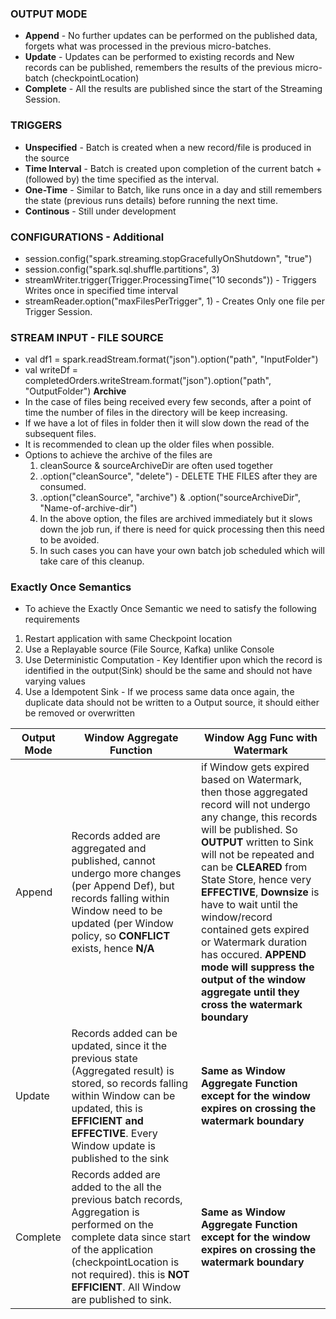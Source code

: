 ### OUTPUT MODE
- **Append** - No further updates can be performed on the published data, forgets what was processed in the previous micro-batches.
- **Update** - Updates can be performed to existing records and New records can be published, remembers the results of the previous micro-batch (checkpointLocation)
- **Complete** - All the results are published since the start of the Streaming Session.


### TRIGGERS
- **Unspecified** - Batch is created when a new record/file is produced in the source
- **Time Interval** - Batch is created upon completion of the current batch + (followed by) the time specified as the interval. 
- **One-Time** - Similar to Batch, like runs once in a day and still remembers the state (previous runs details) before running the next time.
- **Continous** - Still under development
### CONFIGURATIONS - Additional
- session.config("spark.streaming.stopGracefullyOnShutdown", "true")
- session.config("spark.sql.shuffle.partitions", 3)
- streamWriter.trigger(Trigger.ProcessingTime("10 seconds")) - Triggers Writes once in specified time interval
- streamReader.option("maxFilesPerTrigger", 1) - Creates Only one file per Trigger Session.
### STREAM INPUT - FILE SOURCE
- val df1 = spark.readStream.format("json").option("path", "InputFolder")
- val writeDf = completedOrders.writeStream.format("json").option("path", "OutputFolder")
**Archive**
- In the case of files being received every few seconds, after a point of time the 
number of files in the directory will be keep increasing.
- If we have a lot of files in folder then it will slow down the read of the subsequent files.
- It is recommended to clean up the older files when possible.
- Options to achieve the archive of the files are
  1. cleanSource & sourceArchiveDir are often used together
  2. .option("cleanSource", "delete") - DELETE THE FILES after they are consumed.
  3. .option("cleanSource", "archive") & .option("sourceArchiveDir", "Name-of-archive-dir")
  4. In the above option, the files are archived immediately but it slows down the job run, if there is need for quick processing then this need to be avoided.
  5. In such cases you can have your own batch job scheduled which will take care of this cleanup.
### Exactly Once Semantics ###
- To achieve the Exactly Once Semantic we need to satisfy the following requirements
1. Restart application with same Checkpoint location
2. Use a Replayable source (File Source, Kafka) unlike Console
3. Use Deterministic Computation - Key Identifier upon which the record is identified in the output(Sink) should be the same and should not have varying values
4. Use a Idempotent Sink - If we process same data once again, the duplicate data should not be written to a Output source, it should either be removed or overwritten 

Output Mode  | Window Aggregate Function | Window Agg Func with Watermark
------------- | -------------------------------|-----------
Append  | Records added are aggregated and published, cannot undergo more changes (per Append Def), but records falling within Window need to be updated (per Window policy, so **CONFLICT** exists, hence **N/A** | if Window gets expired based on Watermark, then those aggregated record will not undergo any change, this records will be published. So **OUTPUT** written to Sink will not be repeated and can be **CLEARED** from State Store, hence very **EFFECTIVE**, **Downsize** is have to wait until the window/record contained gets expired or Watermark duration has occured. **APPEND mode will suppress the output of the window aggregate until they cross the watermark boundary**
Update  | Records added can be updated, since it the previous state (Aggregated result) is stored, so records falling within Window can be updated, this is **EFFICIENT and EFFECTIVE**. Every Window update is published to the sink | **Same as Window Aggregate Function except for the window expires on crossing the watermark boundary**
Complete  | Records added are added to the all the previous batch records, Aggregation is performed on the complete data since start of the application (checkpointLocation is not required). this is **NOT EFFICIENT**. All Window are published to sink. | **Same as Window Aggregate Function except for the window expires on crossing the watermark boundary**
